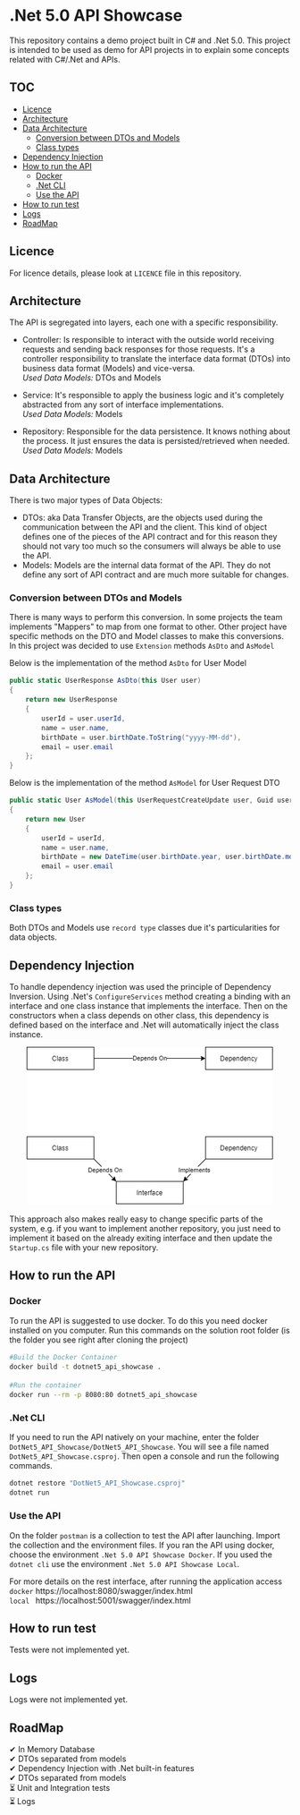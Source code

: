 # .Net 5.0 API Showcase
This repository contains a demo project built in C# and .Net 5.0. This project is intended to be used as demo for API projects in to explain some concepts related with C#/.Net and APIs.

## TOC
  * [Licence](#licence)
  * [Architecture](#architecture)
  * [Data Architecture](#data-architecture)
    + [Conversion between DTOs and Models](#conversion-between-dtos-and-models)
    + [Class types](#class-types)
  * [Dependency Injection](#dependency-injection)
  * [How to run the API](#how-to-run-the-api)
    + [Docker](#docker)
    + [.Net CLI](#net-cli)
    + [Use the API](#use-the-api)
  * [How to run test](#how-to-run-test)
  * [Logs](#logs)
  * [RoadMap](#roadmap)

## Licence
For licence details, please look at `LICENCE` file in this repository.

## Architecture
The API is segregated into layers, each one with a specific responsibility.
* Controller: Is responsible to interact with the outside world receiving requests and sending back responses for those requests. It's a controller responsibility to translate the interface data format (DTOs) into business data format (Models) and vice-versa.  
    *Used Data Models:* DTOs and Models

* Service: It's responsible to apply the business logic and it's completely abstracted from any sort of interface implementations.  
    *Used Data Models:* Models

* Repository: Responsible for the data persistence. It knows nothing about the process. It just ensures the data is persisted/retrieved when needed.  
    *Used Data Models:* Models

## Data Architecture
There is two major types of Data Objects:
* DTOs: aka Data Transfer Objects, are the objects used during the communication between the API and the client. This kind of object defines one of the pieces of the API contract and for this reason they should not vary too much so the consumers will always be able to use the API.
* Models: Models are the internal data format of the API. They do not define any sort of API contract and are much more suitable for changes.

### Conversion between DTOs and Models
There is many ways to perform this conversion. In some projects the team implements "Mappers" to map from one format to other. Other project have specific methods on the DTO and Model classes to make this conversions. In this project was decided to use `Extension` methods `AsDto` and `AsModel`

Below is the implementation of the method `AsDto` for User Model
```C#
public static UserResponse AsDto(this User user)
{
    return new UserResponse
    {
        userId = user.userId,
        name = user.name,
        birthDate = user.birthDate.ToString("yyyy-MM-dd"),
        email = user.email
    };
}
```

Below is the implementation of the method `AsModel` for User Request DTO
```C#
public static User AsModel(this UserRequestCreateUpdate user, Guid userId)
{
    return new User
    {
        userId = userId,
        name = user.name,
        birthDate = new DateTime(user.birthDate.year, user.birthDate.month, user.birthDate.day),
        email = user.email
    };
}
```
### Class types
Both DTOs and Models use `record type` classes due it's particularities for data objects.

## Dependency Injection
To handle dependency injection was used the principle of Dependency Inversion. Using .Net's `ConfigureServices` method creating a binding with an interface and one class instance that implements the interface. Then on the constructors when a class depends on other class, this dependency is defined based on the interface and .Net will automatically inject the class instance.
<p align="center">
  <img alt="Dependency Injection" src="./img/Dependency Injection.png">
</p>

This approach also makes really easy to change specific parts of the system, e.g. if you want to implement another repository, you just need to implement it based on the already exiting interface and then update the `Startup.cs` file with your new repository.

## How to run the API

### Docker
To run the API is suggested to use docker. To do this you need docker installed on you computer.
Run this commands on the solution root folder (is the folder you see right after cloning the project)

```sh
#Build the Docker Container
docker build -t dotnet5_api_showcase .

#Run the container
docker run --rm -p 8080:80 dotnet5_api_showcase
```

### .Net CLI
If you need to run the API natively on your machine, enter the folder `DotNet5_API_Showcase/DotNet5_API_Showcase`. You will see a file named `DotNet5_API_Showcase.csproj`. Then open a console and run the following commands.

```sh
dotnet restore "DotNet5_API_Showcase.csproj"
dotnet run
```

### Use the API
On the folder `postman` is a collection to test the API after launching. Import the collection and the environment files. If you ran the API using docker, choose the environment `.Net 5.0 API Showcase Docker`. If you used the `dotnet cli` use the environment `.Net 5.0 API Showcase Local`.

For more details on the rest interface, after running the application access  
`docker` https://localhost:8080/swagger/index.html  
`local ` https://localhost:5001/swagger/index.html

## How to run test
Tests were not implemented yet.

## Logs
Logs were not implemented yet.

## RoadMap
✔ In Memory Database  
✔ DTOs separated from models  
✔ Dependency Injection with .Net built-in features  
✔ DTOs separated from models  
⏳ Unit and Integration tests  
⏳ Logs 
